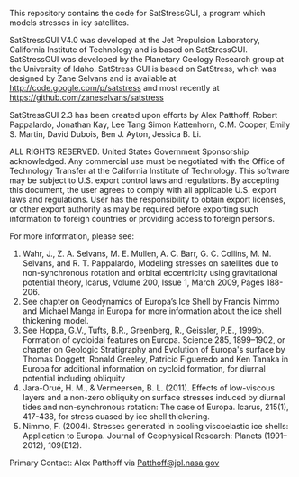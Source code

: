 This repository contains the code for SatStressGUI, a program which models stresses in icy satellites.

SatStressGUI V4.0 was developed at the Jet Propulsion Laboratory, California Institute of Technology
and is based on SatStressGUI.
SatStressGUI was developed by the Planetary Geology Research group at the University of Idaho.
SatStress GUI is based on SatStress, which was designed by Zane Selvans and is available at
http://code.google.com/p/satstress and most recently at https://github.com/zaneselvans/satstress

SatStressGUI 2.3 has been created upon efforts by
Alex Patthoff, Robert Pappalardo, Jonathan Kay, Lee Tang
Simon Kattenhorn, C.M. Cooper, Emily S. Martin,
David Dubois, Ben J. Ayton, Jessica B. Li.

ALL RIGHTS RESERVED. United States Government Sponsorship acknowledged. Any 
commercial use must be negotiated with the Office of Technology Transfer at the California Institute of Technology.
This software may be subject to U.S. export control laws and regulations.
By accepting this document, the user agrees to comply with all applicable 
U.S. export laws and regulations. User has the responsibility to obtain export
licenses, or other export authority as may be required before exporting such
information to foreign countries or providing access to foreign persons.

For more information, please see:
1) Wahr, J., Z. A. Selvans, M. E. Mullen, A. C. Barr, G. C. Collins,
M. M. Selvans, and R. T. Pappalardo, Modeling stresses on satellites due to non-synchronous rotation
and orbital eccentricity using gravitational potential theory,
Icarus, Volume 200, Issue 1, March 2009, Pages 188-206.
2) See chapter on Geodynamics of Europa’s Ice Shell by Francis Nimmo and Michael Manga in
Europa for more information about the ice shell thickening model.
3) See Hoppa, G.V., Tufts, B.R., Greenberg, R., Geissler, P.E., 1999b. Formation of cycloidal
features on Europa. Science 285, 1899–1902, or chapter on Geologic Stratigraphy and Evolution of 
Europa's surface by Thomas Doggett, Ronald Greeley, Patricio Figueredo and Ken Tanaka in Europa 
for additional information on cycloid formation, for diurnal potential including obliquity 
4) Jara-Orué, H. M., & Vermeersen, B. L. (2011). Effects of low-viscous layers and a non-zero 
obliquity on surface stresses induced by diurnal tides and non-synchronous rotation: The 
case of Europa. Icarus, 215(1), 417-438, for stress cuased by ice shell thickening. 
5) Nimmo, F. (2004). Stresses generated in cooling viscoelastic ice shells: Application 
to Europa. Journal of Geophysical Research: Planets (1991–2012), 109(E12). 

Primary Contact: Alex Patthoff via Patthoff@jpl.nasa.gov
